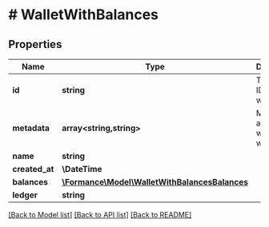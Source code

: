# # WalletWithBalances

## Properties

Name | Type | Description | Notes
------------ | ------------- | ------------- | -------------
**id** | **string** | The unique ID of the wallet. |
**metadata** | **array<string,string>** | Metadata associated with the wallet. |
**name** | **string** |  |
**created_at** | **\DateTime** |  |
**balances** | [**\Formance\Model\WalletWithBalancesBalances**](WalletWithBalancesBalances.md) |  |
**ledger** | **string** |  |

[[Back to Model list]](../../README.md#models) [[Back to API list]](../../README.md#endpoints) [[Back to README]](../../README.md)
